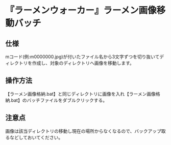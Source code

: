 # 『ラーメンウォーカー』ラーメン画像移動バッチ

## 仕様

mコード(例:m0000000.jpg)が付いたファイル名から3文字ずつを切り抜いてディレクトリを作成し、対象のディレクトリへ画像を移動します。

## 操作方法

【ラーメン画像格納.bat】と同じディレクトリに画像を入れ【ラーメン画像格納.bat】のバッチファイルをダブルクリックする。

## 注意点

画像は該当ディレクトリの移動し現在の場所からなくなるので、バックアップ取るなどしておいてください。
